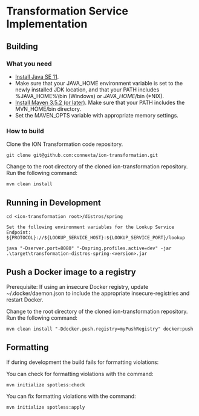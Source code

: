 # Transformation Service Implementation

## Building
### What you need ###
* [Install Java SE 11](https://jdk.java.net/java-se-ri/11).
* Make sure that your JAVA\_HOME environment variable is set to the newly installed JDK location, and that your PATH includes %JAVA\_HOME%\bin (Windows) or $JAVA\_HOME$/bin (\*NIX).
* [Install Maven 3.5.2 \(or later\)](http://maven.apache.org/download.html). Make sure that your PATH includes the MVN\_HOME/bin directory.
* Set the MAVEN_OPTS variable with appropriate memory settings.

### How to build ###
Clone the ION Transformation code repository.

```
git clone git@github.com:connexta/ion-transformation.git
```

Change to the root directory of the cloned ion-transformation repository. Run the following command:

```
mvn clean install
```

## Running in Development

```
cd <ion-transformation root>/distros/spring
```

```
Set the following environment variables for the Lookup Service Endpoint:
${PROTOCOL}://${LOOKUP_SERVICE_HOST}:${LOOKUP_SERVICE_PORT}/lookup
```

```
java "-Dserver.port=8080" "-Dspring.profiles.active=dev" -jar .\target\transformation-distros-spring-<version>.jar
```

## Push a Docker image to a registry

Prerequisite: If using an insecure Docker registry, update ~/.docker/daemon.json to include the appropriate
              insecure-registries and restart Docker.

Change to the root directory of the cloned ion-transformation repository. Run the following command:

```
mvn clean install "-Ddocker.push.registry=myPushRegistry" docker:push
```

## Formatting
If during development the build fails for formatting violations:

You can check for formatting violations with the command:

```
mvn initialize spotless:check
```

You can fix formatting violations with the command:

```
mvn initialize spotless:apply
```
